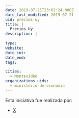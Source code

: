 ```yaml
---
date: 2019-07-21T23:02:24.000Z
date_last_modified: 2019-07-21
uid: precios-uy
title: |
  Precios.Uy
description: |
  
type: 
website: 
date_ini: 
date_end: 
tags:

cities: 
  - Montevideo
organizations_uids:
  - ministerio-de-economia
---
```


Esta iniciativa fue realizada por:

- [X](/organizaciones/ministerio-de-economia)
